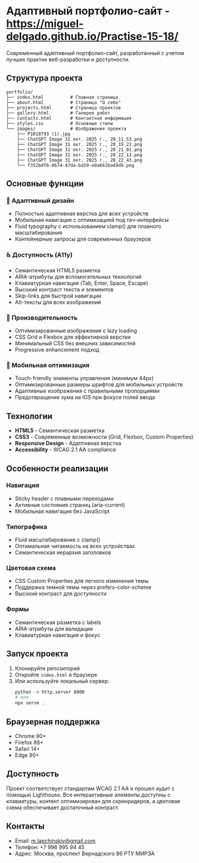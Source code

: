 # Адаптивный портфолио-сайт -  https://miguel-delgado.github.io/Practise-15-18/

Современный адаптивный портфолио-сайт, разработанный с учетом лучших практик веб-разработки и доступности.

## Структура проекта

```
portfolio/
├── index.html          # Главная страница
├── about.html          # Страница "О себе"
├── projects.html       # Страница проектов
├── gallery.html        # Галерея работ
├── contacts.html       # Контактная информация
├── styles.css          # Основные стили
└── images/             # Изображения проекта
    ├── P1018793 (1).jpg
    ├── ChatGPT Image 31 окт. 2025 г., 20_11_53.png
    ├── ChatGPT Image 31 окт. 2025 г., 20_19_22.png
    ├── ChatGPT Image 31 окт. 2025 г., 20_21_01.png
    ├── ChatGPT Image 31 окт. 2025 г., 20_22_13.png
    ├── ChatGPT Image 31 окт. 2025 г., 20_22_43.png
    └── f352bdf6-0674-47da-ba59-e0a6616a49d9.png
```

## Основные функции

### 🎨 Адаптивный дизайн
- Полностью адаптивная верстка для всех устройств
- Мобильная навигация с оптимизацией под тач-интерфейсы
- Fluid typography с использованием clamp() для плавного масштабирования
- Контейнерные запросы для современных браузеров

### ♿ Доступность (A11y)
- Семантическая HTML5 разметка
- ARIA-атрибуты для вспомогательных технологий
- Клавиатурная навигация (Tab, Enter, Space, Escape)
- Высокий контраст текста и элементов
- Skip-links для быстрой навигации
- Alt-тексты для всех изображений

### 🎯 Производительность
- Оптимизированные изображения с lazy loading
- CSS Grid и Flexbox для эффективной верстки
- Минимальный CSS без внешних зависимостей
- Progressive enhancement подход

### 📱 Мобильная оптимизация
- Touch-friendly элементы управления (минимум 44px)
- Оптимизированные размеры шрифтов для мобильных устройств
- Адаптивные изображения с правильными пропорциями
- Предотвращение зума на iOS при фокусе полей ввода

## Технологии

- **HTML5** - Семантическая разметка
- **CSS3** - Современные возможности (Grid, Flexbox, Custom Properties)
- **Responsive Design** - Адаптивная верстка
- **Accessibility** - WCAG 2.1 AA compliance

## Особенности реализации

### Навигация
- Sticky header с плавными переходами
- Активные состояния страниц (aria-current)
- Мобильная навигация без JavaScript

### Типографика
- Fluid масштабирование с clamp()
- Оптимальная читаемость на всех устройствах
- Семантическая иерархия заголовков

### Цветовая схема
- CSS Custom Properties для легкого изменения темы
- Поддержка темной темы через prefers-color-scheme
- Высокий контраст для доступности

### Формы
- Семантическая разметка с labels
- ARIA-атрибуты для валидации
- Клавиатурная навигация и фокус

## Запуск проекта

1. Клонируйте репозиторий
2. Откройте `index.html` в браузере
3. Или используйте локальный сервер:
   ```bash
   python -m http.server 8000
   # или
   npx serve .
   ```

## Браузерная поддержка

- Chrome 90+
- Firefox 88+
- Safari 14+
- Edge 90+

## Доступность

Проект соответствует стандартам WCAG 2.1 AA и прошел аудит с помощью Lighthouse. Все интерактивные элементы доступны с клавиатуры, контент оптимизирован для скринридеров, а цветовая схема обеспечивает достаточный контраст.

## Контакты

- Email: m.lapchinskiy@gmail.com
- Телефон: +7 996 995 94 45
- Адрес: Москва, проспект Вернадского 86 РТУ МИРЭА
